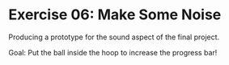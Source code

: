 # Exercise 06: Make Some Noise

Producing a prototype for the sound aspect of the final project.

Goal:
Put the ball inside the hoop to increase the progress bar!
